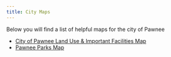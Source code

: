 ```yaml
---
title: City Maps
---
```


Below you will find a list of helpful maps for the city of Pawnee

- [City of Pawnee Land Use & Important Facilities Map](https://i.imgur.com/S9zMf2I.jpeg)
- [Pawnee Parks Map](https://static.wikia.nocookie.net/parksandrecreation/images/9/98/Summer_Catalog_Page_9.jpg/revision/latest/scale-to-width-down/700?cb=20111015015741)
